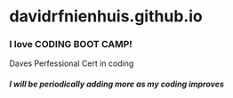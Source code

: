 # davidrfnienhuis.github.io
<h3> I love <strong>CODING BOOT CAMP!</strong> </h3>

Daves Perfessional Cert in coding
<h5> I will be periodically adding more as my coding improves </h5>

